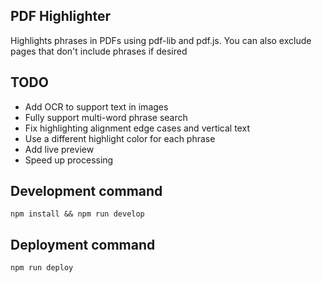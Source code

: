 ## PDF Highlighter
Highlights phrases in PDFs using pdf-lib and pdf.js. You can also exclude pages that don't include phrases if desired

## TODO
- Add OCR to support text in images
- Fully support multi-word phrase search
- Fix highlighting alignment edge cases and vertical text
- Use a different highlight color for each phrase
- Add live preview
- Speed up processing

## Development command
`npm install && npm run develop`

## Deployment command
`npm run deploy`